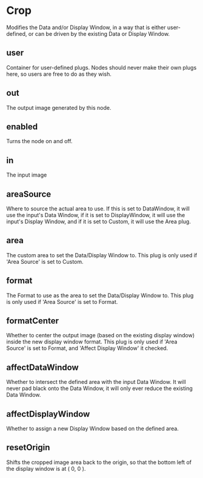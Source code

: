 # Crop

Modifies the Data and/or Display Window, in a way that is
either user-defined, or can be driven by the existing Data
or Display Window.

## user

 Container for user-defined plugs. Nodes
should never make their own plugs here,
so users are free to do as they wish.

## out

 The output image generated by this node.

## enabled

 Turns the node on and off.

## in

 The input image

## areaSource

 Where to source the actual area to use. If this is
set to DataWindow, it will use the input's Data Window,
if it is set to DisplayWindow, it will use the input's
Display Window, and if it is set to Custom, it will use
the Area plug.

## area

 The custom area to set the Data/Display Window to.
This plug is only used if 'Area Source' is set to
Custom.

## format

 The Format to use as the area to set the Data/Display
Window to. This plug is only used if 'Area Source' is
set to Format.

## formatCenter

 Whether to center the output image (based on the
existing display window) inside the new display
window format. This plug is only used if
'Area Source' is set to Format, and 'Affect Display
Window' it checked.

## affectDataWindow

 Whether to intersect the defined area with the input Data
Window. It will never pad black onto the Data Window, it
will only ever reduce the existing Data Window.

## affectDisplayWindow

 Whether to assign a new Display Window based on the defined
area.

## resetOrigin

 Shifts the cropped image area back to the origin, so that
the bottom left of the display window is at ( 0, 0 ).

